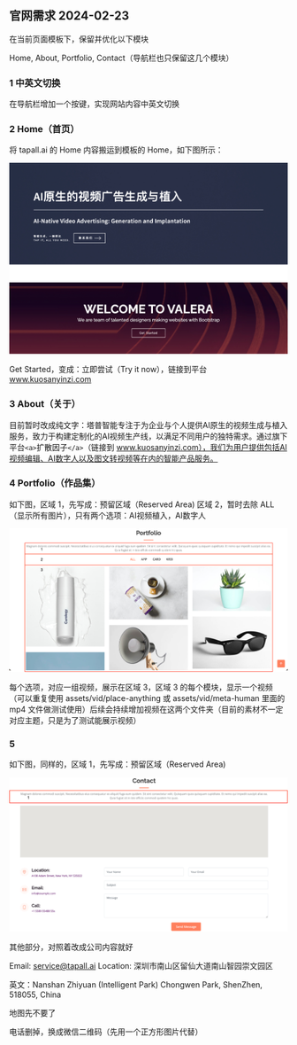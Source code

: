 ## 官网需求 2024-02-23

在当前页面模板下，保留并优化以下模块

Home, About, Portfolio, Contact（导航栏也只保留这几个模块）

### 1 中英文切换
在导航栏增加一个按键，实现网站内容中英文切换

### 2 Home（首页）
将 tapall.ai 的 Home 内容搬运到模板的 Home，如下图所示：

<img src="./home.jpg"/>

Get Started，变成：立即尝试（Try it now），链接到平台 www.kuosanyinzi.com

### 3 About（关于）
目前暂时改成纯文字：塔普智能专注于为企业与个人提供AI原生的视频生成与植入服务，致力于构建定制化的AI视频生产线，以满足不同用户的独特需求。通过旗下平台```<a>```扩散因子```</a>```（链接到 www.kuosanyinzi.com），我们为用户提供包括AI视频编辑、AI数字人以及图文转视频等在内的智能产品服务。

### 4 Portfolio（作品集）
如下图，区域 1，先写成：预留区域（Reserved Area)
区域 2，暂时去除 ALL（显示所有图片），只有两个选项：AI视频植入，AI数字人

<img src="./portfolio.jpg"/>

每个选项，对应一组视频，展示在区域 3，区域 3 的每个模块，显示一个视频（可以重复使用 assets/vid/place-anything 或 assets/vid/meta-human 里面的 mp4 文件做测试使用）后续会持续增加视频在这两个文件夹（目前的素材不一定对应主题，只是为了测试能展示视频）

### 5 
如下图，同样的，区域 1，先写成：预留区域（Reserved Area)

<img src="./contact.jpg"/>

其他部分，对照着改成公司内容就好

Email: service@tapall.ai
Location: 深圳市南山区留仙大道南山智园崇文园区

英文：Nanshan Zhiyuan (Intelligent Park) Chongwen Park, ShenZhen, 518055, China

地图先不要了

电话删掉，换成微信二维码（先用一个正方形图片代替）
